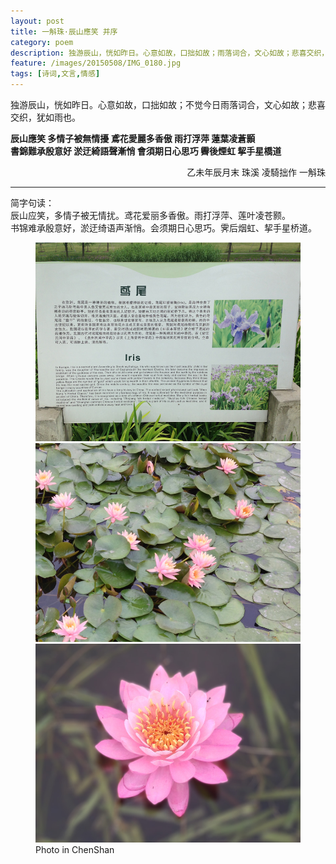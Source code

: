 ```yaml
---
layout: post
title: 一斛珠·辰山應笑 并序
category: poem
description: 独游辰山，恍如昨日。心意如故，口拙如故；雨落词合，文心如故；悲喜交织，犹如雨也。
feature: /images/20150508/IMG_0180.jpg
tags: [诗词,文言,情感]
---
```


独游辰山，恍如昨日。心意如故，口拙如故；不觉今日雨落词合，文心如故；悲喜交织，犹如雨也。  

**辰山應笑 多情子被無情擾 鳶花愛麗多香傲 雨打浮萍 蓮葉凌蒼顥  
書錦難承殷意好 淤迂綺語聲漸悄 會須期日心思巧 霽後煙虹 挈手星橋道**  

<p style="text-align: right;">乙未年辰月末 珠溪 凌騎拙作 一斛珠</p>


---

简字句读：  
辰山应笑，多情子被无情扰。鸢花爱丽多香傲。雨打浮萍、莲叶凌苍颢。  
书锦难承殷意好，淤迂绮语声渐悄。会须期日心思巧。霁后烟虹、挈手星桥道。  


<figure class="third">
  <img alt="鸢尾介绍" src="/images/20150508/IMG_0186.jpg">
  <img alt="睡莲叶" src="/images/20150508/IMG_0189.jpg">
  <img alt="睡莲" src="/images/20150508/IMG_0193.jpg">
	<figcaption>Photo in ChenShan</figcaption>
</figure>
